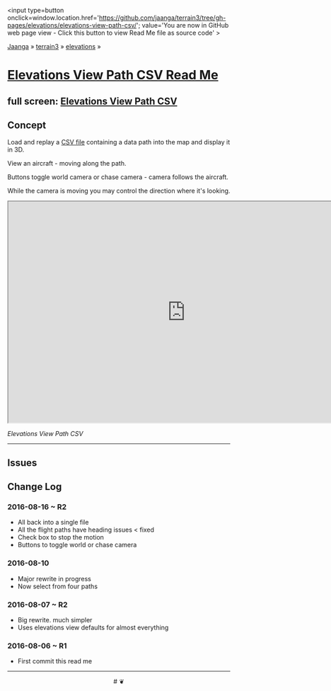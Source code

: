 <span style=display:none; >[You are now in GitHub source code view - click this link to view Read Me file as a web page]
( https://jaanga.github.io/terrain3/#elevations/elevations-view-path-csv/ "View file as a web page." ) </span>
<input type=button onclick=window.location.href='https://github.com/jaanga/terrain3/tree/gh-pages/elevations/elevations-view-path-csv/'; value='You are now in GitHub web page view - Click this button to view Read Me file as source code' >

[Jaanga]( http://jaanga.github.io ) &raquo; [terrain3]( https://jaanga.github.io/terrain3/ ) &raquo;
[elevations]( https://jaanga.github.io/terrain3/#elevations/ ) &raquo;


[Elevations View Path CSV Read Me]( https://jaanga.github.io/terrain3/#elevations/elevations-view-path-csv/ )
===

## full screen: [Elevations View Path CSV]( https://jaanga.github.io/terrain3/elevations/elevations-view-path-csv/index.html )


## Concept

Load and replay a [CSV file]( https://en.wikipedia.org/wiki/Comma-separated_values ) containing a data path into the map and display it in 3D.

View an aircraft - moving along the path. 

Buttons toggle world camera or chase camera - camera follows the aircraft.

While the camera is moving you may control the direction where it's looking.


<img src="https://cloud.githubusercontent.com/assets/547626/17692279/de8381ec-634d-11e6-876f-6aa0f071b4c6.png" style=display:none; width=800 >

<iframe src="https://jaanga.github.io/terrain3/elevations/elevations-view-path-csv/index.html" width=800 height=500px onload=this.contentWindow.controls.enableZoom=false; ></iframe>

_Elevations View Path CSV_

***

## Issues




## Change Log


### 2016-08-16 ~ R2

* All back into a single file
* All the flight paths have heading issues < fixed
* Check box to stop the motion
* Buttons to toggle world or chase camera

### 2016-08-10

* Major rewrite in progress
* Now select from four paths

### 2016-08-07 ~ R2

* Big rewrite. much simpler
* Uses elevations view defaults for almost everything


### 2016-08-06 ~ R1

* First commit this read me



***

<center title='Jaanga ~ your 3D happy place' >
# <a href=javascript:window.scrollTo(0,0); style=text-decoration:none; > ❦ </a>
</center>
